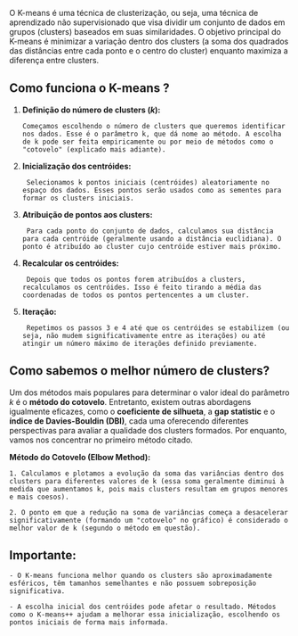 O K-means é uma técnica de clusterização, ou seja, uma técnica de aprendizado não supervisionado que visa dividir um conjunto de dados em grupos (clusters) baseados em suas similaridades. O objetivo principal do K-means é minimizar a variação dentro dos clusters (a soma dos quadrados das distâncias entre cada ponto e o centro do cluster) enquanto maximiza a diferença entre clusters.
## Como funciona o K-means ?
    
1.  **Definição do número de clusters ($k$):**  
    
	    Começamos escolhendo o número de clusters que queremos identificar nos dados. Esse é o parâmetro k, que dá nome ao método. A escolha de k pode ser feita empiricamente ou por meio de métodos como o "cotovelo" (explicado mais adiante).
2. **Inicialização dos centróides:**  
    
	    Selecionamos k pontos iniciais (centróides) aleatoriamente no espaço dos dados. Esses pontos serão usados como as sementes para formar os clusters iniciais.
    
3. **Atribuição de pontos aos clusters:**  
    
	    Para cada ponto do conjunto de dados, calculamos sua distância para cada centróide (geralmente usando a distância euclidiana). O ponto é atribuído ao cluster cujo centróide estiver mais próximo.
    
4. **Recalcular os centróides:**  
    
	    Depois que todos os pontos forem atribuídos a clusters, recalculamos os centróides. Isso é feito tirando a média das coordenadas de todos os pontos pertencentes a um cluster.
    
5. **Iteração:**  
    
	    Repetimos os passos 3 e 4 até que os centróides se estabilizem (ou seja, não mudem significativamente entre as iterações) ou até atingir um número máximo de iterações definido previamente.

## **Como sabemos o melhor número de clusters?**

Um dos métodos mais populares para determinar o valor ideal do parâmetro $k$ é o **método do cotovelo**. Entretanto, existem outras abordagens igualmente eficazes, como o **coeficiente de silhueta**, a **gap statistic** e o **índice de Davies-Bouldin (DBI)**, cada uma oferecendo diferentes perspectivas para avaliar a qualidade dos clusters formados. Por enquanto, vamos nos concentrar no primeiro método citado.

**Método do Cotovelo (Elbow Method):**
    
	1. Calculamos e plotamos a evolução da soma das variâncias dentro dos clusters para diferentes valores de k (essa soma geralmente diminui à medida que aumentamos k, pois mais clusters resultam em grupos menores e mais coesos).
	
	2. O ponto em que a redução na soma de variâncias começa a desacelerar significativamente (formando um "cotovelo" no gráfico) é considerado o melhor valor de k (segundo o método em questão).

## **Importante:**

	- O K-means funciona melhor quando os clusters são aproximadamente esféricos, têm tamanhos semelhantes e não possuem sobreposição significativa.
    
	- A escolha inicial dos centróides pode afetar o resultado. Métodos como o K-means++ ajudam a melhorar essa inicialização, escolhendo os pontos iniciais de forma mais informada.